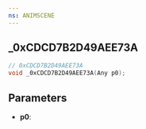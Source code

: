 ```yaml
---
ns: ANIMSCENE
---
```

## _0xCDCD7B2D49AEE73A

```c
// 0xCDCD7B2D49AEE73A
void _0xCDCD7B2D49AEE73A(Any p0);
```

## Parameters
* **p0**:
